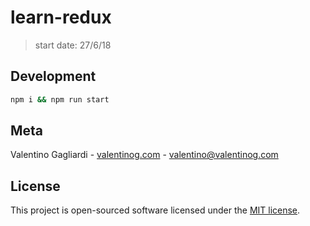 # learn-redux

> start date: 27/6/18

## Development

```bash
npm i && npm run start
```

## Meta

Valentino Gagliardi - [valentinog.com](https://www.valentinog.com/blog/react-redux-tutorial-beginners/) - valentino@valentinog.com

## License

This project is open-sourced software licensed under the [MIT license](http://opensource.org/licenses/MIT).
